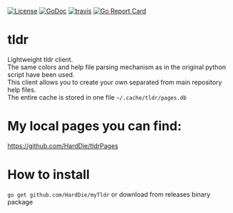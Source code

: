 [![License](https://img.shields.io/badge/License-Apache%203.0-blue.svg)](https://opensource.org/licenses/Apache-3.0) [![GoDoc](https://godoc.org/github.com/smallnest/gen?status.png)](http://godoc.org/github.com/smallnest/gen)  [![travis](https://travis-ci.org/smallnest/gen.svg?branch=master)](https://travis-ci.org/smallnest/gen) [![Go Report Card](https://goreportcard.com/badge/github.com/smallnest/gen)](https://goreportcard.com/report/github.com/smallnest/gen)



# tldr
Lightweight tldr client.<br>
The same colors and help file parsing mechanism as in the original python script have been used.<br>
This client allows you to create your own separated from main repository help files.<br>
The entire cache is stored in one file ```~/.cache/tldr/pages.db```<br>

# My local pages you can find:
https://github.com/HardDie/tldrPages

# How to install
```go get github.com/HardDie/myTldr```
or download from releases binary package
